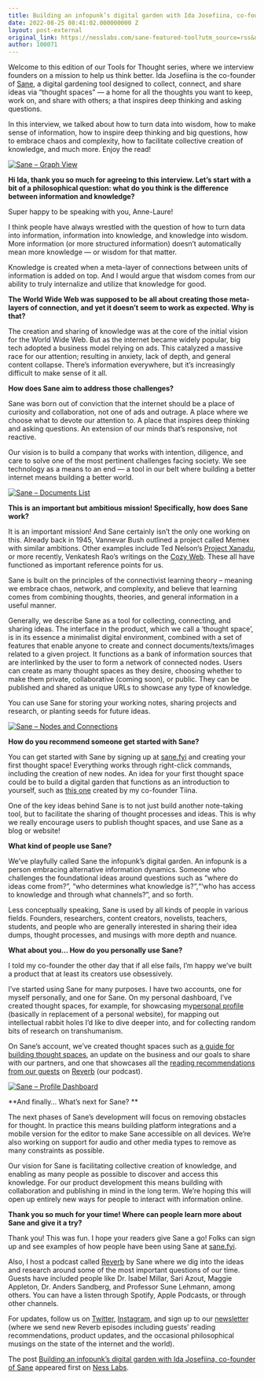 ```yaml
---
title: Building an infopunk’s digital garden with Ida Josefiina, co-founder of Sane
date: 2022-08-25 08:41:02.000000000 Z
layout: post-external
original_link: https://nesslabs.com/sane-featured-tool?utm_source=rss&utm_medium=rss&utm_campaign=sane-featured-tool
author: 100071
---
```


Welcome to this edition of our Tools for Thought series, where we interview founders on a mission to help us think better. Ida Josefiina is the co-founder of [Sane](https://www.sane.fyi/?ref=ness_labs), a digital gardening tool designed to collect, connect, and share ideas via “thought spaces” — a home for all the thoughts you want to keep, work on, and share with others; a that inspires deep thinking and asking questions.

In this interview, we talked about how to turn data into wisdom, how to make sense of information, how to inspire deep thinking and big questions, how to embrace chaos and complexity, how to facilitate collective creation of knowledge, and much more. Enjoy the read!

[![Sane – Graph View](https://nesslabs.com/wp-content/uploads/2022/08/sane-screenshot-1-1024x671.png)](https://nesslabs.com/wp-content/uploads/2022/08/sane-screenshot-1.png)

**Hi Ida, thank you so much for agreeing to this interview. Let’s start with a bit of a philosophical question: what do you think is the difference between information and knowledge?**

Super happy to be speaking with you, Anne-Laure! 

I think people have always wrestled with the question of how to turn data into information, information into knowledge, and knowledge into wisdom. More information (or more structured information) doesn’t automatically mean more knowledge — or wisdom for that matter. 

Knowledge is created when a meta-layer of connections between units of information is added on top. And I would argue that wisdom comes from our ability to truly internalize and utilize that knowledge for good.

**The World Wide Web was supposed to be all about creating those meta-layers of connection, and yet it doesn’t seem to work as expected. Why is that?**  

The creation and sharing of knowledge was at the core of the initial vision for the World Wide Web. But as the internet became widely popular, big tech adopted a business model relying on ads. This catalyzed a massive race for our attention; resulting in anxiety, lack of depth, and general content collapse. There’s information everywhere, but it’s increasingly difficult to make sense of it all. 

**How does Sane aim to address those challenges?**  

Sane was born out of conviction that the internet should be a place of curiosity and collaboration, not one of ads and outrage. A place where we choose what to devote our attention to. A place that inspires deep thinking and asking questions. An extension of our minds that’s responsive, not reactive.

Our vision is to build a company that works with intention, diligence, and care to solve one of the most pertinent challenges facing society. We see technology as a means to an end — a tool in our belt where building a better internet means building a better world.

[![Sane – Documents List](https://nesslabs.com/wp-content/uploads/2022/08/sane-screenshot-2-1024x671.png)](https://nesslabs.com/wp-content/uploads/2022/08/sane-screenshot-2.png)

**This is an important but ambitious mission! Specifically, how does Sane work?**  

It is an important mission! And Sane certainly isn’t the only one working on this. Already back in 1945, Vannevar Bush outlined a project called Memex with similar ambitions. Other examples include Ted Nelson’s [Project Xanadu](https://www.xanadu.net/), or more recently, Venkatesh Rao’s writings on the [Cozy Web](https://studio.ribbonfarm.com/p/the-extended-internet-universe?utm_source=url). These all have functioned as important reference points for us. 

Sane is built on the principles of the connectivist learning theory – meaning we embrace chaos, network, and complexity, and believe that learning comes from combining thoughts, theories, and general information in a useful manner. 

Generally, we describe Sane as a tool for collecting, connecting, and sharing ideas. The interface in the product, which we call a ‘thought space’, is in its essence a minimalist digital environment, combined with a set of features that enable anyone to create and connect documents/texts/images related to a given project. It functions as a bank of information sources that are interlinked by the user to form a network of connected nodes. Users can create as many thought spaces as they desire, choosing whether to make them private, collaborative (coming soon), or public. They can be published and shared as unique URLs to showcase any type of knowledge.

You can use Sane for storing your working notes, sharing projects and research, or planting seeds for future ideas.

[![Sane – Nodes and Connections](https://nesslabs.com/wp-content/uploads/2022/08/sane-screenshot-3.gif)](https://nesslabs.com/wp-content/uploads/2022/08/sane-screenshot-3.gif)

**How do you recommend someone get started with Sane?**

You can get started with Sane by signing up at [sane.fyi](http://sane.fyi/?ness_labs) and creating your first thought space! Everything works through right-click commands, including the creation of new nodes. An idea for your first thought space could be to build a digital garden that functions as an introduction to yourself, such as [this one](https://app.sane.fyi/space/tiina-tiina-s-garden-50525?ref=ness_labs) created by my co-founder Tiina.

One of the key ideas behind Sane is to not just build another note-taking tool, but to facilitate the sharing of thought processes and ideas. This is why we really encourage users to publish thought spaces, and use Sane as a blog or website!

**What kind of people use Sane?**

We’ve playfully called Sane the infopunk’s digital garden. An infopunk is a person embracing alternative information dynamics. Someone who challenges the foundational ideas around questions such as “where do ideas come from?”, “who determines what knowledge is?”,“‘who has access to knowledge and through what channels?”, and so forth.

Less conceptually speaking, Sane is used by all kinds of people in various fields. Founders, researchers, content creators, novelists, teachers, students, and people who are generally interested in sharing their idea dumps, thought processes, and musings with more depth and nuance.

**What about you… How do you personally use Sane?**

I told my co-founder the other day that if all else fails, I’m happy we’ve built a product that at least its creators use obsessively.

I’ve started using Sane for many purposes. I have two accounts, one for myself personally, and one for Sane. On my personal dashboard, I’ve created thought spaces, for example, for showcasing my[personal profile](https://app.sane.fyi/space/ida-ida-josefiina-75044) (basically in replacement of a personal website), for mapping out intellectual rabbit holes I’d like to dive deeper into, and for collecting random bits of research on transhumanism.

On Sane’s account, we’ve created thought spaces such as [a guide for building thought spaces](https://app.sane.fyi/profile/space/edit/sane-a-guide-to-building-thought-spaces-69556), an update on the business and our goals to share with our partners, and one that showcases all the [reading recommendations from our guests](https://app.sane.fyi/profile/space/edit/sane-reading-recommendations-from-reverb-31573) on [Reverb](http://anchor.fm/reverbbysane) (our podcast).

[![Sane – Profile Dashboard](https://nesslabs.com/wp-content/uploads/2022/08/sane-screenshot-4-1024x750.png)](https://nesslabs.com/wp-content/uploads/2022/08/sane-screenshot-4.png)

**And finally… What’s next for Sane? **

The next phases of Sane’s development will focus on removing obstacles for thought. In practice this means building platform integrations and a mobile version for the editor to make Sane accessible on all devices. We’re also working on support for audio and other media types to remove as many constraints as possible. 

Our vision for Sane is facilitating collective creation of knowledge, and enabling as many people as possible to discover and access this knowledge. For our product development this means building with collaboration and publishing in mind in the long term. We’re hoping this will open up entirely new ways for people to interact with information online. 

**Thank you so much for your time! Where can people learn more about Sane and give it a try?**

Thank you! This was fun. I hope your readers give Sane a go! Folks can sign up and see examples of how people have been using Sane at [sane.fyi](http://sane.fyi/?ref=ness_labs). 

Also, I host a podcast called [Reverb](http://anchor.fm/reverbbysane) by Sane where we dig into the ideas and research around some of the most important questions of our time. Guests have included people like Dr. Isabel Millar, Sari Azout, Maggie Appleton, Dr. Anders Sandberg, and Professor Sune Lehmann, among others. You can have a listen through Spotify, Apple Podcasts, or through other channels.

For updates, follow us on [Twitter](https://twitter.com/sanedotfyi), [Instagram](https://www.instagram.com/sane.fyi/), and sign up to our [newsletter](https://www.sane.fyi/#podcast) (where we send new Reverb episodes including guests’ reading recommendations, product updates, and the occasional philosophical musings on the state of the internet and the world). 

The post [Building an infopunk’s digital garden with Ida Josefiina, co-founder of Sane](https://nesslabs.com/sane-featured-tool) appeared first on [Ness Labs](https://nesslabs.com).

